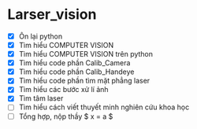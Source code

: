 # Larser_vision
- [x] Ôn lại python
- [x] Tìm hiểu COMPUTER VISION
- [x] Tìm hiểu COMPUTER VISION trên python
- [x] Tìm hiểu code phần Calib_Camera
- [x] Tìm hiểu code phần Calib_Handeye
- [x] Tìm hiểu code phần tìm mặt phẳng laser
- [x] Tìm hiểu các bước xử lí ảnh
- [x] Tìm tâm laser
- [ ] Tìm hiểu cách viết thuyết minh nghiên cứu khoa học
- [ ] Tổng hợp, nộp thầy
$ x = a $     

